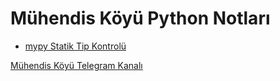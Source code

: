 # Mühendis Köyü Python Notları

- [mypy Statik Tip Kontrolü](mypy.md)

[Mühendis Köyü Telegram Kanalı](https://t.me/koyumuhendis)